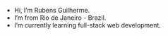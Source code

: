 - Hi, I’m Rubens Guilherme.
- I’m from Rio de Janeiro - Brazil.
- I’m currently learning full-stack web development.
